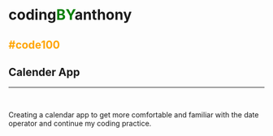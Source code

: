 # coding<span style="color: green">**BY**</span>anthony
## <span style=" color: orange">**#code100**</span>

## Calender App
---
<br>

<p>
    Creating a calendar app to get more comfortable and familiar with the date operator and continue my coding practice.
</p>